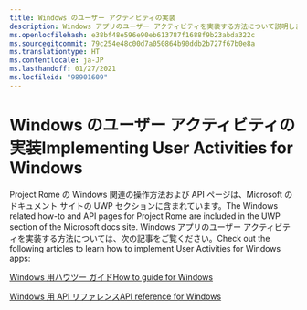 ```yaml
---
title: Windows のユーザー アクティビティの実装
description: Windows アプリのユーザー アクティビティを実装する方法について説明します。
ms.openlocfilehash: e38bf48e596e90eb613787f1688f9b23abda322c
ms.sourcegitcommit: 79c254e48c00d7a050864b90ddb2b727f67b0e8a
ms.translationtype: HT
ms.contentlocale: ja-JP
ms.lasthandoff: 01/27/2021
ms.locfileid: "98901609"
---
```

# <a name="implementing-user-activities-for-windows"></a><span data-ttu-id="11c22-103">Windows のユーザー アクティビティの実装</span><span class="sxs-lookup"><span data-stu-id="11c22-103">Implementing User Activities for Windows</span></span>

<span data-ttu-id="11c22-104">Project Rome の Windows 関連の操作方法および API ページは、Microsoft のドキュメント サイトの UWP セクションに含まれています。</span><span class="sxs-lookup"><span data-stu-id="11c22-104">The Windows related how-to and API pages for Project Rome are included in the UWP section of the Microsoft docs site.</span></span> <span data-ttu-id="11c22-105">Windows アプリのユーザー アクティビティを実装する方法については、次の記事をご覧ください。</span><span class="sxs-lookup"><span data-stu-id="11c22-105">Check out the following articles to learn how to implement User Activities for Windows apps:</span></span>

[<span data-ttu-id="11c22-106">Windows 用ハウツー ガイド</span><span class="sxs-lookup"><span data-stu-id="11c22-106">How to guide for Windows</span></span>](/windows/uwp/launch-resume/useractivities)

[<span data-ttu-id="11c22-107">Windows 用 API リファレンス</span><span class="sxs-lookup"><span data-stu-id="11c22-107">API reference for Windows</span></span>](/uwp/api/windows.applicationmodel.useractivities)